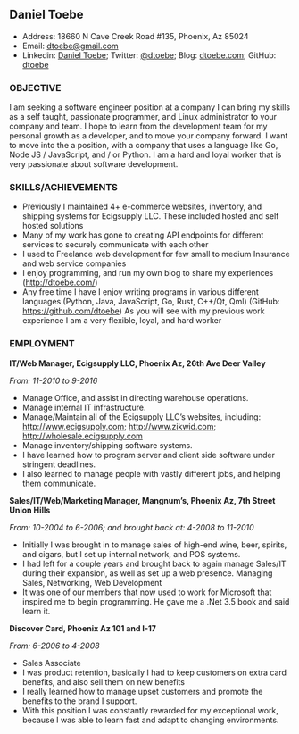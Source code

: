 ## Daniel Toebe
- Address: 18660 N Cave Creek Road #135, Phoenix, Az 85024
- Email: [dtoebe@gmail.com](dtoebe@gmail.com)
- Linkedin: [Daniel Toebe](https://www.linkedin.com/in/daniel-toebe-b1533327
); Twitter: [@dtoebe](https://www.twitter.com/dtoebe); Blog: [dtoebe.com](http://dtoebe.com); GitHub: [dtoebe](https://www.github.com/dtoebe)



### OBJECTIVE

I am seeking a software engineer position at a company I can bring my skills as a self taught, passionate programmer, and Linux administrator to your company and team.  I hope to learn from the development team for my personal growth as a developer, and to move your company forward. I want to move into the a position, with a company that uses a language like Go, Node JS / JavaScript, and / or Python.  I am a hard and loyal worker that is very passionate about software development.

### SKILLS/ACHIEVEMENTS

- Previously I maintained 4+ e-commerce websites, inventory, and  shipping systems for Ecigsupply LLC. These included hosted and self hosted solutions
- Many of my work has gone to creating API endpoints for different services to securely communicate with each other
- I used to Freelance web development for few small to medium Insurance and web service companies
- I enjoy programming, and run my own blog to share my experiences (http://dtoebe.com/)
- Any free time I have I enjoy writing programs in various different languages (Python, Java, JavaScript, Go, Rust, C++/Qt, Qml) (GitHub: https://github.com/dtoebe)
As you will see with my previous work experience I am a very flexible, loyal, and hard worker

### EMPLOYMENT

__IT/Web Manager, Ecigsupply LLC, Phoenix Az, 26th Ave Deer Valley__

_From: 11-2010 to 9-2016_

- Manage Office, and assist in directing warehouse operations.
- Manage internal IT infrastructure.
- Manage/Maintain all of the Ecigsupply LLC’s websites, including: http://www.ecigsupply.com; http://www.zikwid.com; http://wholesale.ecigsupply.com
- Manage inventory/shipping software systems.
- I have learned how to program server and client side software under stringent deadlines.
- I also learned to manage people with vastly different jobs, and helping them communicate.

__Sales/IT/Web/Marketing Manager, Mangnum’s, Phoenix Az, 7th Street Union Hills__

_From: 10-2004 to 6-2006; and brought back at: 4-2008 to 11-2010_

- Initially I was brought in to manage sales of high-end wine, beer, spirits, and cigars, but I set up internal network, and POS systems.
- I had left for a couple years and brought back to again manage Sales/IT during their expansion, as well as set up a web presence.
Managing Sales, Networking, Web Development
- It was one of our members that now used to work for Microsoft that inspired me to begin programming. He gave me a .Net 3.5 book and said learn it.

__Discover Card, Phoenix Az 101 and I-17__

_From: 6-2006 to 4-2008_

- Sales Associate
- I was product retention, basically I had to keep customers on extra card benefits, and also sell them on new benefits
- I really learned how to manage upset customers and promote the benefits to the brand I support.
- With this position I was constantly rewarded for my exceptional work, because I was able to learn fast and adapt to changing environments.
